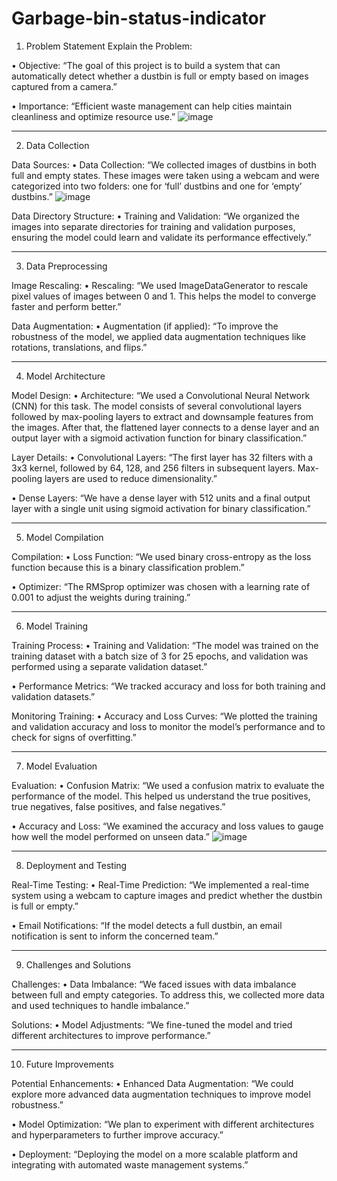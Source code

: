 # Garbage-bin-status-indicator
 
1. Problem Statement
Explain the Problem:

•	Objective: “The goal of this project is to build a system that can automatically detect whether a dustbin is full or empty based on images captured from a camera.”

•	Importance:  “Efficient waste management can help cities maintain cleanliness and optimize resource use.”
![image](https://github.com/user-attachments/assets/63b28a69-1d7f-4024-b349-4f226c291008)



________________________________________
2. Data Collection
 
Data Sources:
•	Data Collection: “We collected images of dustbins in both full and empty states. These images were taken using a webcam and were categorized into two folders: one for ‘full’ dustbins and one for ‘empty’ dustbins.”
![image](https://github.com/user-attachments/assets/fb46121a-00a4-45b4-a31a-c9f1af86a586)


Data Directory Structure:
•	Training and Validation: “We organized the images into separate directories for training and validation purposes, ensuring the model could learn and validate its performance effectively.”

________________________________________
3. Data Preprocessing
   
Image Rescaling:
•	Rescaling: “We used ImageDataGenerator to rescale pixel values of images between 0 and 1. This helps the model to converge faster and perform better.”

Data Augmentation:
•	Augmentation (if applied): “To improve the robustness of the model, we applied data augmentation techniques like rotations, translations, and flips.”
________________________________________
4. Model Architecture
   
Model Design:
•	Architecture: “We used a Convolutional Neural Network (CNN) for this task. The model consists of several convolutional layers followed by max-pooling layers to extract and downsample features from the images. After that, the flattened layer connects to a dense layer and an output layer with a sigmoid activation function for binary classification.”


Layer Details:
•	Convolutional Layers: “The first layer has 32 filters with a 3x3 kernel, followed by 64, 128, and 256 filters in subsequent layers. Max-pooling layers are used to reduce dimensionality.”

•	Dense Layers: “We have a dense layer with 512 units and a final output layer with a single unit using sigmoid activation for binary classification.”

________________________________________
5. Model Compilation
   
Compilation:
•	Loss Function: “We used binary cross-entropy as the loss function because this is a binary classification problem.”

•	Optimizer: “The RMSprop optimizer was chosen with a learning rate of 0.001 to adjust the weights during training.”
________________________________________
6. Model Training
   
Training Process:
•	Training and Validation: “The model was trained on the training dataset with a batch size of 3 for 25 epochs, and validation was performed using a separate validation dataset.”

•	Performance Metrics: “We tracked accuracy and loss for both training and validation datasets.”

Monitoring Training:
•	Accuracy and Loss Curves: “We plotted the training and validation accuracy and loss to monitor the model’s performance and to check for signs of overfitting.”
________________________________________
7. Model Evaluation
   
Evaluation:
•	Confusion Matrix: “We used a confusion matrix to evaluate the performance of the model. This helped us understand the true positives, true negatives, false positives, and false negatives.”

•	Accuracy and Loss: “We examined the accuracy and loss values to gauge how well the model performed on unseen data.”
![image](https://github.com/user-attachments/assets/da0d7c5e-d56c-4485-abd8-486625cfdcfe)

________________________________________
8. Deployment and Testing
   
Real-Time Testing:
•	Real-Time Prediction: “We implemented a real-time system using a webcam to capture images and predict whether the dustbin is full or empty.”

•	Email Notifications: “If the model detects a full dustbin, an email notification is sent to inform the concerned team.”

________________________________________
9. Challenges and Solutions
    
Challenges:
•	Data Imbalance: “We faced issues with data imbalance between full and empty categories. To address this, we collected more data and used techniques to handle imbalance.”

Solutions:
•	Model Adjustments: “We fine-tuned the model and tried different architectures to improve performance.”

________________________________________
10. Future Improvements
    
Potential Enhancements:
•	Enhanced Data Augmentation: “We could explore more advanced data augmentation techniques to improve model robustness.”

•	Model Optimization: “We plan to experiment with different architectures and hyperparameters to further improve accuracy.”

•	Deployment: “Deploying the model on a more scalable platform and integrating with automated waste management systems.”
